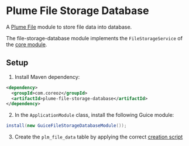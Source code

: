 Plume File Storage Database
===========================

A [Plume File](../) module to store file data into database.

The file-storage-database module implements the `FileStorageService` of the [core module](../plume-file-core).

Setup
-----
1. Install Maven dependency:
```xml
<dependency>
  <groupId>com.coreoz</groupId>
  <artifactId>plume-file-storage-database</artifactId>
</dependency>
```
2. In the `ApplicationModule` class, install the following Guice module:
```java
install(new GuiceFileStorageDatabaseModule());
```

3. Create the `plm_file_data` table by applying the correct [creation script](sql/)
